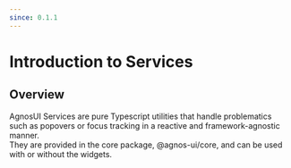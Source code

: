 ```yaml
---
since: 0.1.1
---
```


# Introduction to Services

## Overview

AgnosUI Services are pure Typescript utilities that handle problematics such as popovers or focus tracking in a reactive and framework-agnostic manner.  
They are provided in the core package, @agnos-ui/core, and can be used with or without the widgets.
